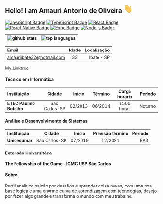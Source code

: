 <h2> Hello! I am Amauri Antonio de Oliveira <img src="https://raw.githubusercontent.com/ABSphreak/ABSphreak/master/gifs/Hi.gif" width="30px"></h2>

[![JavaScript Badge](https://img.shields.io/badge/-JavaScript-yellow?style=flat&logo=javascript&logoColor=black)](#)
[![TypeScript Badge](https://img.shields.io/badge/-TypeScript-007ACC?style=flat&logo=typescript&logoColor=white)](#)
[![React Badge](https://img.shields.io/badge/-React-282c33?style=flat&logo=react&logoColor=61DAFB)](#)
[![React Native Badge](https://img.shields.io/badge/-React_Native-silver?&style=flat&logo=react&logoColor=61DAFB)](#)
[![Expo Badge](https://img.shields.io/badge/-Expo-4C35E3?&style=flat&logo=expo&logoColor=white)](#)
[![Node.js Badge](https://img.shields.io/badge/-Node.js-339933?style=flat&logo=node.js&logoColor=white)](#)

| <img src="https://github-readme-stats.vercel.app/api?username=amaurioliveira&show_icons=true" alt="github stats" height=200/> |  <img src="https://github-readme-stats.vercel.app/api/top-langs/?username=amaurioliveira&layout=compact" alt="top languages" height=200/> |
|---|---|

| Email| Idade | Localização|
:-- | :-: | --:
| amauriibate32@hotmail.com|33| Ibaté - SP|

[My Linktree](https://linktr.ee/amauri_oliveira)

#### Técnico em Informática
| Instituição|Cidade|Início|Término|Carga horaria|Período|
:-- | :-: | :-: | :-: | :-: | --:
|**ETEC Paulino Botelho**|São Carlos-SP|02/2013|06/2014|1500 horas|Noturno|

#### Análise e Desenvolvimento de Sistemas
| Instituição|Cidade|Início|Previsão término|Período|
:-- | :-: | :-: | :-: | --:
|**Unicesumar**|São Carlos-SP|07/2019|12/2021|EAD|

#### Extensão Universitária
**The Fellowship of the Game - ICMC USP São Carlos**

#### Sobre
Perfil analítico paixão por desafios e aprender coisa novas, com uma boa base logica e uma enorme curva de aprendizagem com tecnologias, desejo por fazer algo grande e transforma o mundo com meu trabalho.


<!--
**AmauriOliveira/AmauriOliveira** is a ✨ _special_ ✨ repository because its `README.md` (this file) appears on your GitHub profile.

Here are some ideas to get you started:

- 🔭 I’m currently working on ...
- 🌱 I’m currently learning ...
- 👯 I’m looking to collaborate on ...
- 🤔 I’m looking for help with ...
- 💬 Ask me about ...
- 📫 How to reach me: ...
- 😄 Pronouns: ...
- ⚡ Fun fact: ...

-->
